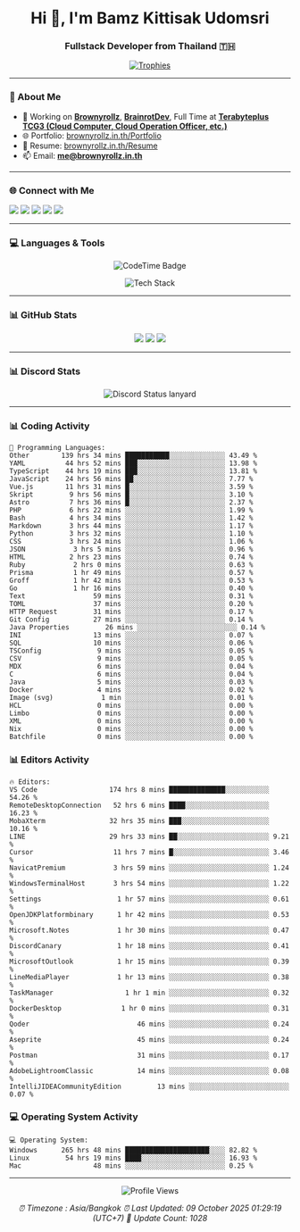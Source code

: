 <h1 align="center">Hi 👋, I'm Bamz Kittisak Udomsri</h1>
<h3 align="center">Fullstack Developer from Thailand 🇹🇭</h3>

<p align="center">
  <a href="https://github.com/ryo-ma/github-profile-trophy">
    <img src="https://github-profile-trophy.vercel.app/?username=brownyroll" alt="Trophies" />
  </a>
</p>

---

### 🔧 About Me

- 🔭 Working on [**Brownyrollz**](https://github.com/Brownyrollz), [**BrainrotDev**](https://github.com/brainrotdev), Full Time at [**Terabyteplus TCG3 (Cloud Computer, Cloud Operation Officer, etc.)**](https://tcloud.in.th)
- 🌐 Portfolio: [brownyrollz.in.th/Portfolio](https://Brownyrollz.in.th/Portfolio)
- 📄 Resume: [brownyrollz.in.th/Resume](https://Brownyrollz.in.th/Resume)
- 📫 Email: **me@brownyrollz.in.th**
---

### 🌐 Connect with Me

<p align="left">
  <a href="https://codepen.io/brownyroll" target="_blank"><img src="https://img.shields.io/badge/CodePen-000?style=for-the-badge&logo=codepen&logoColor=white" /></a>
  <a href="https://fb.com/brownyroll.bbamz" target="_blank"><img src="https://img.shields.io/badge/Facebook-1877F2?style=for-the-badge&logo=facebook&logoColor=white" /></a>
  <a href="https://instagram.com/brownyroll.darkalich" target="_blank"><img src="https://img.shields.io/badge/Instagram-E4405F?style=for-the-badge&logo=instagram&logoColor=white" /></a>
  <a href="https://www.youtube.com/c/brownyrollz" target="_blank"><img src="https://img.shields.io/badge/YouTube-FF0000?style=for-the-badge&logo=youtube&logoColor=white" /></a>
  <a href="https://discord.gg/yyJRFxTXGU" target="_blank"><img src="https://img.shields.io/badge/Discord-5865F2?style=for-the-badge&logo=discord&logoColor=white" /></a>
</p>

---

### 💻 Languages & Tools

<p align="center">
  <img href="https://codetime.dev" alt="CodeTime Badge" src="https://shields.jannchie.com/endpoint?style=flat&color=222&url=https%3A%2F%2Fapi.codetime.dev%2Fv3%2Fusers%2Fshield%3Fuid%3D34055">
  <br/>
  <!--START_SECTION:tech-->
<p align="center">
  <img src="https://skillicons.dev/icons?i=html,css,js,ts,react,nextjs,nodejs,vue,php,laravel,dotnet,django,tailwind,bootstrap,express,arduino,mysql,sqlite,mongodb,nginx,docker,git,linux,figma,postman,astro,bash,bun,cloudflare,discord,discordjs" alt="Tech Stack" />
</p>
<!--END_SECTION:tech-->
</p>

---

### 📊 GitHub Stats

<p align="center">
  <img src="https://github-readme-stats.vercel.app/api?username=brownyroll&show_icons=true" />
  <img src="https://github-readme-stats.vercel.app/api/top-langs/?username=brownyroll&layout=compact" />
  <img src="https://github-readme-streak-stats.herokuapp.com/?user=brownyroll" />
</p>

---

### 📊 Discord Stats

<p align="center">
     <img alt='Discord Status lanyard' src='https://lanyard.cnrad.dev/api/280676963885121536' />
</p>

---

<p align="center">


### 📊 Coding Activity

<!--START_SECTION:waka-->
```text
💬 Programming Languages:
Other        139 hrs 34 mins ███████████░░░░░░░░░░░░░░ 43.49 %
YAML          44 hrs 52 mins ███░░░░░░░░░░░░░░░░░░░░░░ 13.98 %
TypeScript    44 hrs 19 mins ███░░░░░░░░░░░░░░░░░░░░░░ 13.81 %
JavaScript    24 hrs 56 mins ██░░░░░░░░░░░░░░░░░░░░░░░ 7.77 %
Vue.js        11 hrs 31 mins █░░░░░░░░░░░░░░░░░░░░░░░░ 3.59 %
Skript         9 hrs 56 mins █░░░░░░░░░░░░░░░░░░░░░░░░ 3.10 %
Astro          7 hrs 36 mins █░░░░░░░░░░░░░░░░░░░░░░░░ 2.37 %
PHP            6 hrs 22 mins ░░░░░░░░░░░░░░░░░░░░░░░░░ 1.99 %
Bash           4 hrs 34 mins ░░░░░░░░░░░░░░░░░░░░░░░░░ 1.42 %
Markdown       3 hrs 44 mins ░░░░░░░░░░░░░░░░░░░░░░░░░ 1.17 %
Python         3 hrs 32 mins ░░░░░░░░░░░░░░░░░░░░░░░░░ 1.10 %
CSS            3 hrs 24 mins ░░░░░░░░░░░░░░░░░░░░░░░░░ 1.06 %
JSON            3 hrs 5 mins ░░░░░░░░░░░░░░░░░░░░░░░░░ 0.96 %
HTML           2 hrs 23 mins ░░░░░░░░░░░░░░░░░░░░░░░░░ 0.74 %
Ruby            2 hrs 0 mins ░░░░░░░░░░░░░░░░░░░░░░░░░ 0.63 %
Prisma          1 hr 49 mins ░░░░░░░░░░░░░░░░░░░░░░░░░ 0.57 %
Groff           1 hr 42 mins ░░░░░░░░░░░░░░░░░░░░░░░░░ 0.53 %
Go              1 hr 16 mins ░░░░░░░░░░░░░░░░░░░░░░░░░ 0.40 %
Text                 59 mins ░░░░░░░░░░░░░░░░░░░░░░░░░ 0.31 %
TOML                 37 mins ░░░░░░░░░░░░░░░░░░░░░░░░░ 0.20 %
HTTP Request         31 mins ░░░░░░░░░░░░░░░░░░░░░░░░░ 0.17 %
Git Config           27 mins ░░░░░░░░░░░░░░░░░░░░░░░░░ 0.14 %
Java Properties         26 mins ░░░░░░░░░░░░░░░░░░░░░░░░░ 0.14 %
INI                  13 mins ░░░░░░░░░░░░░░░░░░░░░░░░░ 0.07 %
SQL                  10 mins ░░░░░░░░░░░░░░░░░░░░░░░░░ 0.06 %
TSConfig              9 mins ░░░░░░░░░░░░░░░░░░░░░░░░░ 0.05 %
CSV                   9 mins ░░░░░░░░░░░░░░░░░░░░░░░░░ 0.05 %
MDX                   6 mins ░░░░░░░░░░░░░░░░░░░░░░░░░ 0.04 %
C                     6 mins ░░░░░░░░░░░░░░░░░░░░░░░░░ 0.04 %
Java                  5 mins ░░░░░░░░░░░░░░░░░░░░░░░░░ 0.03 %
Docker                4 mins ░░░░░░░░░░░░░░░░░░░░░░░░░ 0.02 %
Image (svg)            1 min ░░░░░░░░░░░░░░░░░░░░░░░░░ 0.01 %
HCL                   0 mins ░░░░░░░░░░░░░░░░░░░░░░░░░ 0.00 %
Limbo                 0 mins ░░░░░░░░░░░░░░░░░░░░░░░░░ 0.00 %
XML                   0 mins ░░░░░░░░░░░░░░░░░░░░░░░░░ 0.00 %
Nix                   0 mins ░░░░░░░░░░░░░░░░░░░░░░░░░ 0.00 %
Batchfile             0 mins ░░░░░░░░░░░░░░░░░░░░░░░░░ 0.00 %

```
<!--END_SECTION:waka-->

### 📊 Editors Activity

<!--START_SECTION:editors-->
```text
🔥 Editors:
VS Code                  174 hrs 8 mins ██████████████░░░░░░░░░░░ 54.26 %
RemoteDesktopConnection   52 hrs 6 mins ████░░░░░░░░░░░░░░░░░░░░░ 16.23 %
MobaXterm                32 hrs 35 mins ███░░░░░░░░░░░░░░░░░░░░░░ 10.16 %
LINE                     29 hrs 33 mins ██░░░░░░░░░░░░░░░░░░░░░░░ 9.21 %
Cursor                    11 hrs 7 mins █░░░░░░░░░░░░░░░░░░░░░░░░ 3.46 %
NavicatPremium            3 hrs 59 mins ░░░░░░░░░░░░░░░░░░░░░░░░░ 1.24 %
WindowsTerminalHost       3 hrs 54 mins ░░░░░░░░░░░░░░░░░░░░░░░░░ 1.22 %
Settings                   1 hr 57 mins ░░░░░░░░░░░░░░░░░░░░░░░░░ 0.61 %
OpenJDKPlatformbinary      1 hr 42 mins ░░░░░░░░░░░░░░░░░░░░░░░░░ 0.53 %
Microsoft.Notes            1 hr 30 mins ░░░░░░░░░░░░░░░░░░░░░░░░░ 0.47 %
DiscordCanary              1 hr 18 mins ░░░░░░░░░░░░░░░░░░░░░░░░░ 0.41 %
MicrosoftOutlook           1 hr 15 mins ░░░░░░░░░░░░░░░░░░░░░░░░░ 0.39 %
LineMediaPlayer            1 hr 13 mins ░░░░░░░░░░░░░░░░░░░░░░░░░ 0.38 %
TaskManager                  1 hr 1 min ░░░░░░░░░░░░░░░░░░░░░░░░░ 0.32 %
DockerDesktop               1 hr 0 mins ░░░░░░░░░░░░░░░░░░░░░░░░░ 0.31 %
Qoder                           46 mins ░░░░░░░░░░░░░░░░░░░░░░░░░ 0.24 %
Aseprite                        45 mins ░░░░░░░░░░░░░░░░░░░░░░░░░ 0.24 %
Postman                         31 mins ░░░░░░░░░░░░░░░░░░░░░░░░░ 0.17 %
AdobeLightroomClassic           14 mins ░░░░░░░░░░░░░░░░░░░░░░░░░ 0.08 %
IntelliJIDEACommunityEdition         13 mins ░░░░░░░░░░░░░░░░░░░░░░░░░ 0.07 %

```
<!--END_SECTION:editors-->

### 💻 Operating System Activity

<!--START_SECTION:os-->
```text
💻 Operating System:
Windows      265 hrs 48 mins █████████████████████░░░░ 82.82 %
Linux         54 hrs 19 mins ████░░░░░░░░░░░░░░░░░░░░░ 16.93 %
Mac                  48 mins ░░░░░░░░░░░░░░░░░░░░░░░░░ 0.25 %
```
<!--END_SECTION:os-->
</p>

---

<p align="center">
  <img src="https://komarev.com/ghpvc/?username=brownyroll&label=Profile%20views&color=0e75b6&style=flat" alt="Profile Views" />
</p>

<!-- Metadata -->
<p align="center"> 
    <i>
        ⏰ Timezone : Asia/Bangkok
        ⏰ Last Updated: <!--LAST_UPDATED-->09 October 2025 01:29:19 (UTC+7)<!--END_LAST_UPDATED-->
        🔄️ Update Count: <!--UPDATE_COUNT-->1028<!--END_UPDATE_COUNT-->
    </i>
</p>
